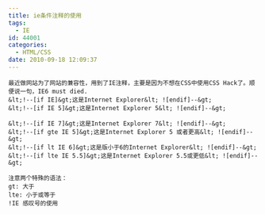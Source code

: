 ```yaml
---
title: ie条件注释的使用
tags:
  - IE
id: 44001
categories:
  - HTML/CSS
date: 2010-09-18 12:09:37
---
```


    最近做网站为了网站的兼容性，用到了IE注释，主要是因为不想在CSS中使用CSS Hack了。顺便说一句，IE6 must died.
    &lt;!--[if IE]&gt;这是Internet Explorer&lt; ![endif]--&gt;
    &lt;!--[if IE 5]&gt;这是Internet Explorer 5&lt; ![endif]--&gt;

    &lt;!--[if IE 7]&gt;这是Internet Explorer 7&lt; ![endif]--&gt;
    &lt;!--[if gte IE 5]&gt;这是Internet Explorer 5 或者更高&lt; ![endif]--&gt;
    &lt;!--[if lt IE 6]&gt;这是版小于6的Internet Explorer&lt; ![endif]--&gt;
    &lt;!--[if lte IE 5.5]&gt;这是Internet Explorer 5.5或更低&lt; ![endif]--&gt;

    注意两个特殊的语法：
    gt: 大于 
    lte: 小于或等于 
    !IE 感叹号的使用
    